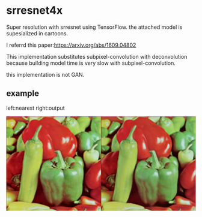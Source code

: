 # srresnet4x
Super resolution with srresnet using TensorFlow.
the attached model is supesialized in cartoons.

I referrd this paper:https://arxiv.org/abs/1609.04802

This implementation substitutes subpixel-convolution with deconvolution because building model time is very slow with subpixel-convolution.

this implementation is not GAN.


## example
left:nearest right:output

<img src = 'output/115_val.png' >


